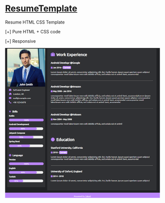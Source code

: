 # [ResumeTemplate](https://zakeri16.github.io/ResumeTemplate/)
Resume HTML CSS Template

[+] Pure HTML + CSS code

[+] Responsive

<img src="src/F.PNG"  align="center" />

